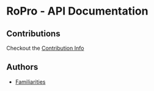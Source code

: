 # RoPro - API Documentation

## Contributions

Checkout the [Contribution Info](./CONTRIBUTING.md)

## Authors

- [Familiarities](https://github.com/Familiarities)
